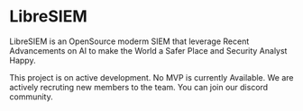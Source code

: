 # LibreSIEM 

LibreSIEM is an OpenSource moderm SIEM that leverage Recent Advancements on AI to make the World a Safer Place and Security Analyst Happy.

This project is on active development. No MVP is currently Available.
We are actively recruting new members to the team.  You can join our discord community.

